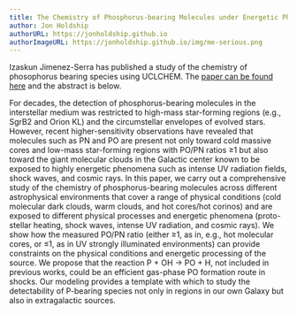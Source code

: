 ```yaml
---
title: The Chemistry of Phosphorus-bearing Molecules under Energetic Phenomena
author: Jon Holdship
authorURL: https://jonholdship.github.io
authorImageURL: https://jonholdship.github.io/img/me-serious.png
---
```

Izaskun Jimenez-Serra has published a study of the chemistry of phosophorus bearing species using UCLCHEM. The [paper can be found here](https://arxiv.org/pdf/1806.07281.pdf) and the abstract is below.

For decades, the detection of phosphorus-bearing molecules in the interstellar medium was restricted to high-mass star-forming regions (e.g., SgrB2 and Orion KL) and the circumstellar envelopes of evolved stars. However, recent higher-sensitivity observations have revealed that molecules such as PN and PO are present not only toward cold massive cores and low-mass star-forming regions with PO/PN ratios ≥1 but also toward the giant molecular clouds in the Galactic center known to be exposed to highly energetic phenomena such as intense UV radiation fields, shock waves, and cosmic rays. In this paper, we carry out a comprehensive study of the chemistry of phosphorus-bearing molecules across different astrophysical environments that cover a range of physical conditions (cold molecular dark clouds, warm clouds, and hot cores/hot corinos) and are exposed to different physical processes and energetic phenomena (proto-stellar heating, shock waves, intense UV radiation, and cosmic rays). We show how the measured PO/PN ratio (either ≥1, as in, e.g., hot molecular cores, or ≤1, as in UV strongly illuminated environments) can provide constraints on the physical conditions and energetic processing of the source. We propose that the reaction P + OH → PO + H, not included in previous works, could be an efficient gas-phase PO formation route in shocks. Our modeling provides a template with which to study the detectability of P-bearing species not only in regions in our own Galaxy but also in extragalactic sources.
